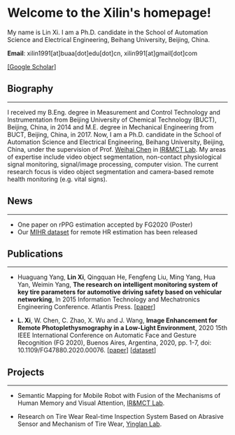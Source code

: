 # Welcome to the Xilin's homepage!
My name is Lin Xi. I am a Ph.D. candidate in the School of Automation Science and Electrical Engineering, Beihang University, Beijing, China.

**Email**: xilin1991[at]buaa[dot]edu[dot]cn, xilin991[at]gmail[dot]com

<a href="https://scholar.google.com/citations?hl=zh-CN&user=P0TIVUkAAAAJ" target="_blank">[Google Scholar]</a>

## Biography
***
I received my B.Eng. degree in Measurement and Control Technology and Instrumentation from Beijing University of Chemical Technology (BUCT), Beijing, China, in 2014 and M.E. degree in Mechanical Engineering from BUCT, Beijing, China, in 2017. Now, I am a Ph.D. candidate in the School of Automation Science and Electrical Engineering, Beihang University, Beijing, China, under the supervision of Prof. <a href="http://irmct.buaa.edu.cn/sysgk2/dsfc.htm" target="_blank">Weihai Chen</a> in <a href="http://irmct.buaa.edu.cn/" target="_blank">IR&MCT Lab</a>. My areas of expertise include video object segmentation, non-contact physiological signal monitoring, signal/image processing, computer vision. The current research focus is video object segmentation and camera-based remote health monitoring (e.g. vital signs).

## News
***
* One paper on rPPG estimation accepted by FG2020 (Poster)
* Our <a href="https://github.com/xilin1991/Large-scale-Multi-illumination-HR-Database" target="_blank">MIHR dataset</a> for remote HR estimation has been released

## Publications
***
* Huaguang Yang, **Lin Xi**, Qingquan He, Fengfeng Liu, Ming Yang, Hua Yan, Weimin Yang, **The research on intelligent monitoring system of key tire parameters for automotive driving safety based on vehicular networking**, In 2015 Information Technology and Mechatronics Engineering Conference. Atlantis Press. [<a href="https://www.atlantis-press.com/proceedings/itoec-15/16821" target="_blank">paper</a>]

* **L. Xi**, W. Chen, C. Zhao, X. Wu and J. Wang, **Image Enhancement for Remote Photoplethysmography in a Low-Light Environment**, 2020 15th IEEE International Conference on Automatic Face and Gesture Recognition (FG 2020), Buenos Aires, Argentina, 2020, pp. 1-7, doi: 10.1109/FG47880.2020.00076. [<a href="https://ieeexplore.ieee.org/document/9320298" target="_blank">paper</a>] [<a href="https://github.com/xilin1991/Large-scale-Multi-illumination-HR-Database" target="_blank">dataset</a>]

## Projects
***
* Semantic Mapping for Mobile Robot with Fusion of the Mechanisms of Human Memory and Visual Attention, <a href="http://irmct.buaa.edu.cn/" target="_blank">IR&MCT Lab</a>.

* Research on Tire Wear Real-time Inspection System Based on Abrasive Sensor and Mechanism of Tire Wear, <a href="https://mech.buct.edu.cn/3128/list.htm" target="_blank">Yinglan Lab</a>.

<!-- ## Tutorial
***

## Honors & Awards
*** -->
